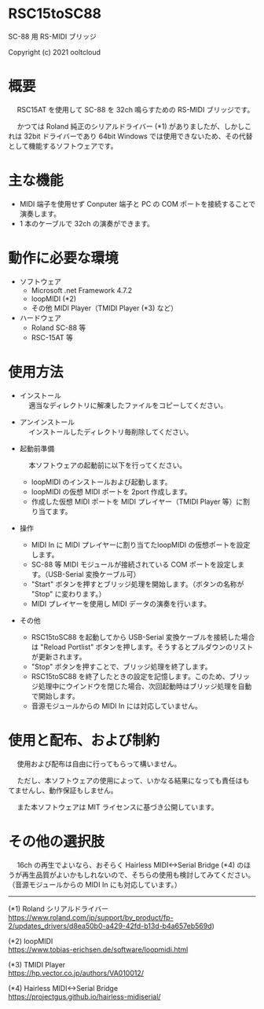 # RSC15toSC88 

SC-88 用 RS-MIDI ブリッジ

Copyright (c) 2021 ooltcloud


# 概要

&emsp;
RSC15AT を使用して SC-88 を 32ch 鳴らすための RS-MIDI ブリッジです。

&emsp;
かつては Roland 純正のシリアルドライバー (*1) がありましたが、しかしこれは 32bit ドライバーであり 64bit Windows では使用できないため、その代替として機能するソフトウェアです。


# 主な機能
- MIDI 端子を使用せず Conputer 端子と PC の COM ポートを接続することで演奏します。
- 1 本のケーブルで 32ch の演奏ができます。


# 動作に必要な環境

- ソフトウェア
	- Microsoft .net Framework 4.7.2
	- loopMIDI (*2)
	- その他 MIDI Player（TMIDI Player (*3) など）
　
- ハードウェア
	- Roland SC-88 等
	- RSC-15AT 等


# 使用方法

- インストール<br>
	&emsp;
	適当なディレクトリに解凍したファイルをコピーしてください。

- アンインストール<br>
	&emsp;
	インストールしたディレクトリ毎削除してください。

- 起動前準備<br>

	&emsp;
	本ソフトウェアの起動前に以下を行ってください。

	- loopMIDI のインストールおよび起動します。
	- loopMIDI の仮想 MIDI ポートを 2port 作成します。
	- 作成した仮想 MIDI ポートを MIDI プレイヤー（TMIDI Player 等）に割り当てます。

- 操作
	- MIDI In に MIDI プレイヤーに割り当てたloopMIDI の仮想ポートを設定します。
	- SC-88 等 MIDI モジュールが接続されている COM ポートを設定します。（USB-Serial 変換ケーブル可）
	- "Start" ボタンを押すとブリッジ処理を開始します。（ボタンの名称が "Stop" に変わります。）
	- MIDI プレイヤーを使用し MIDI データの演奏を行います。

- その他
	- RSC15toSC88 を起動してから USB-Serial 変換ケーブルを接続した場合は "Reload Portlist" ボタンを押します。そうするとプルダウンのリストが更新されます。
	- "Stop" ボタンを押すことで、ブリッジ処理を終了します。
	- RSC15toSC88 を終了したときの設定を記憶します。このため、ブリッジ処理中にウインドウを閉じた場合、次回起動時はブリッジ処理を自動で開始します。
	- 音源モジュールからの MIDI In には対応していません。


# 使用と配布、および制約

&emsp;
使用および配布は自由に行ってもらって構いません。

&emsp;
ただし、本ソフトウェアの使用によって、いかなる結果になっても責任はもてませんし、動作保証もしません。

&emsp;
また本ソフトウェアは MIT ライセンスに基づき公開しています。


# その他の選択肢

&emsp;
16ch の再生でよいなら、おそらく Hairless MIDI<->Serial Bridge (*4) のほうが再生品質がよいかもしれないので、そちらの使用も検討してみてください。（音源モジュールからの MIDI In にも対応しています。）



---
(*1) Roland シリアルドライバー<br>
https://www.roland.com/jp/support/by_product/fp-2/updates_drivers/d8ea50b0-a429-42fd-b13d-b4a657eb569d)

(*2) loopMIDI<br>
https://www.tobias-erichsen.de/software/loopmidi.html

(*3) TMIDI Player<br>
https://hp.vector.co.jp/authors/VA010012/

(*4) Hairless MIDI<->Serial Bridge<br>
https://projectgus.github.io/hairless-midiserial/